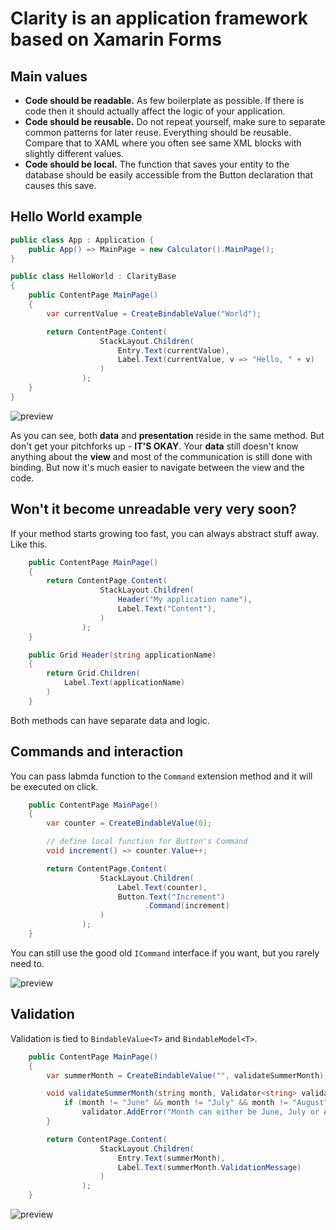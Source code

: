 # **Clarity** is an application framework based on Xamarin Forms

## **Main values**

* **Code should be readable.** As few boilerplate as possible. If there is code then it should actually affect the logic of your application. 
* **Code should be reusable.** Do not repeat yourself, make sure to separate common patterns for later reuse. Everything should be reusable. Compare that to XAML where you often see same XML blocks with slightly different values.
* **Code should be local.** The function that saves your entity to the database should be easily accessible from the Button declaration that causes this save.

## **Hello World example**

```cs
public class App : Application {
    public App() => MainPage = new Calculator().MainPage();
}

public class HelloWorld : ClarityBase
{
    public ContentPage MainPage()
    {
        var currentValue = CreateBindableValue("World");

        return ContentPage.Content(
                    StackLayout.Children(
                        Entry.Text(currentValue),
                        Label.Text(currentValue, v => "Hello, " + v)
                    )
                );
    }
}
```
![preview](https://raw.githubusercontent.com/ionoy/Clarity/master/content/helloworld.gif?token=AAkK8AJFMdQZyigKDTrjVUtbYFJz0NcIks5bCUfAwA%3D%3D)

As you can see, both **data** and **presentation** reside in the same method. But don't get your pitchforks up - **IT'S OKAY**. Your **data** still doesn't know anything about the **view** and most of the communication is still done with binding. But now it's much easier to navigate between the view and the code. 

## **Won't it become unreadable very very soon?**

If your method starts growing too fast, you can always abstract stuff away. Like this.

```cs
    public ContentPage MainPage()
    {
        return ContentPage.Content(
                    StackLayout.Children(
                        Header("My application name"),
                        Label.Text("Content"),
                    )
                );
    }

    public Grid Header(string applicationName) 
    {
        return Grid.Children(
            Label.Text(applicationName)
        )
    }
```

Both methods can have separate data and logic. 

## **Commands and interaction**

You can pass labmda function to the `Command` extension method and it will be executed on click.

```cs
    public ContentPage MainPage()
    {
        var counter = CreateBindableValue(0);

        // define local function for Button's Command
        void increment() => counter.Value++;

        return ContentPage.Content(
                    StackLayout.Children(
                        Label.Text(counter),
                        Button.Text("Increment")
                              .Command(increment)
                    )
                );
    }
```

You can still use the good old `ICommand` interface if you want, but you rarely need to.

![preview](https://raw.githubusercontent.com/ionoy/Clarity/master/content/increment.gif?token=AAkK8AJFMdQZyigKDTrjVUtbYFJz0NcIks5bCUfAwA%3D%3D)

## **Validation**

Validation is tied to `BindableValue<T>` and `BindableModel<T>`. 

```cs
    public ContentPage MainPage()
    {
        var summerMonth = CreateBindableValue("", validateSummerMonth);

        void validateSummerMonth(string month, Validator<string> validator) {
            if (month != "June" && month != "July" && month != "August")
                validator.AddError("Month can either be June, July or August");
        }

        return ContentPage.Content(
                    StackLayout.Children(
                        Entry.Text(summerMonth),
                        Label.Text(summerMonth.ValidationMessage)
                    )
                );
    }
```
![preview](https://raw.githubusercontent.com/ionoy/Clarity/master/content/validation.gif?token=AAkK8AJFMdQZyigKDTrjVUtbYFJz0NcIks5bCUfAwA%3D%3D)
